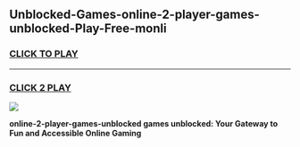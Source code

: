 
## Unblocked-Games-online-2-player-games-unblocked-Play-Free-monli
<h3>
<a href="https://premium76.site?title=online-2-player-games-unblocked&ref=22A">CLICK TO PLAY</a></h3>
<hr>

<h3>
<a href="https://premium76.site?title=online-2-player-games-unblocked&ref=22A">CLICK 2 PLAY</a>
  
</h3>

<a href="https://premium76.site?title=online-2-player-games-unblocked&ref=22A"><img src="https://clearcache.store/games.png"></a>


**online-2-player-games-unblocked games unblocked: Your Gateway to Fun and Accessible Online Gaming**
